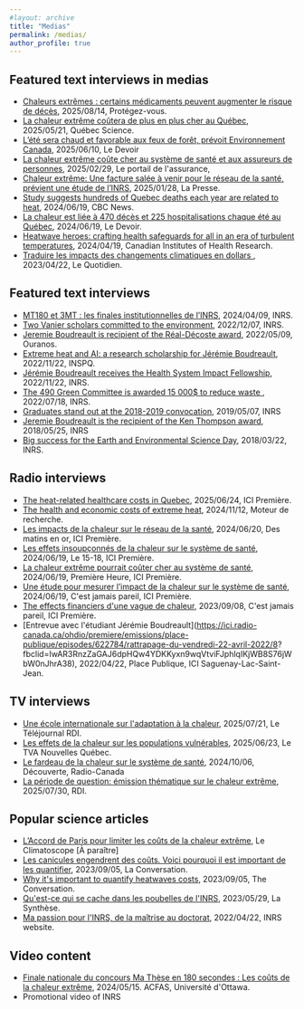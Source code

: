 ```yaml
---
#layout: archive
title: "Medias"
permalink: /medias/
author_profile: true
---
```



Featured text interviews in medias
-------------------

* [Chaleurs extrêmes : certains médicaments peuvent augmenter le risque de décès](https://www.protegez-vous.ca/nouvelles/sante-et-alimentation/chaleurs-extremes-certains-medicaments-peuvent-augmenter-le-risque-de-deces), 2025/08/14, Protégez-vous.
* [La chaleur extrême coûtera de plus en plus cher au Québec](https://www.quebecscience.qc.ca/environnement/chaleur-extreme-cout-cher-quebec/), 2025/05/21, Québec Science.
* [L’été sera chaud et favorable aux feux de forêt, prévoit Environnement Canada](https://www.ledevoir.com/environnement/889687/ete-sera-chaud-favorable-feux-foret-prevoit-environnement-canada), 2025/06/10, Le Devoir
* [La chaleur extrême coûte cher au système de santé et aux assureurs de personnes](https://portail-assurance.ca/article/la-chaleur-extreme-coute-cher-au-systeme-de-sante-et-aux-assureurs-de-personnes/), 2025/02/29, Le portail de l'assurance, 
* [Chaleur extrême: Une facture salée à venir pour le réseau de la santé, prévient une étude de l’INRS](https://www.lapresse.ca/actualites/sante/2025-01-28/chaleur-extreme/une-facture-salee-a-venir-pour-le-reseau-de-la-sante-previent-une-etude-de-l-inrs.php), 2025/01/28, La Presse.
* [Study suggests hundreds of Quebec deaths each year are related to heat](https://www.cbc.ca/news/canada/montreal/heat-mortality-quebec-1.7239971?cmp=rss), 2024/06/19, CBC News.
* [La chaleur est liée à 470 décès et 225 hospitalisations chaque été au Québec](https://www.ledevoir.com/societe/815114/chaleur-cause-470-deces-225-hospitalisations-chaque-ete-quebec), 2024/06/19, Le Devoir.
* [Heatwave heroes: crafting health safeguards for all in an era of turbulent temperatures](https://cihr-irsc.gc.ca/e/53886.html), 2024/04/19, Canadian Institutes of Health Research.
* [Traduire les impacts des changements climatiques en dollars
](https://www.lequotidien.com/actualites/actualites-locales/2023/04/22/traduire-les-impacts-des-changements-climatiques-en-dollars-QCJ3ALYXO5A5RF7AR3L57NFAMU/), 2023/04/22, Le Quotidien. 


Featured text interviews
-------------------

* [MT180 et 3MT : les finales institutionnelles de l’INRS](https://inrs.ca/actualites/ma-these-en-180-secondes-et-three-minute-thesis-devoilement-des-laureats-de-linrs/), 2024/04/09, INRS.
* [Two Vanier scholars committed to the environment](https://inrs.ca/actualites/linrs-fait-bonne-figure-a-la-remise-des-bourses-vanier2022/), 2022/12/07, INRS.
* [Jeremie Boudreault is recipient of the Réal-Décoste award](https://www.ouranos.ca/felicitations-au-recipiendaire-du-prix-real-decoste-2022/), 2022/05/09, Ouranos.
* [Extreme heat and AI: a research scholarship for Jérémie Boudreault](https://www.inspq.qc.ca/nouvelles/chaleur-extreme-intelligence-artificielle-bourse-recherche-jeremie-boudreault), 2022/11/22, INSPQ.
* [Jérémie Boudreault receives the Health System Impact Fellowship](https://inrs.ca/actualites/le-doctorant-jeremie-boudreault-recoit-la-bourse-dimpact-sur-le-systeme-de-sante-des-irsc/), 2022/11/22, INRS.
* [The 490 Green Committee is awarded 15 000$ to reduce waste ](https://inrs.ca/actualites/un-avenir-vert-ancre-dans-sa-communaute/), 2022/07/18, INRS.
* [Graduates stand out at the 2018-2019 convocation](https://inrs.ca/actualites/des-diplomees-se-distinguent-a-la-collation-des-grades-2018-2019/), 2019/05/07, INRS
* [Jeremie Boudreault is the recipient of the Ken Thompson award](https://inrs.ca/actualites/jeremie-boudreault-est-recipiendaire-de-la-bourse-ken-thompson-de-lacrh/), 2018/05/25, INRS
* [Big success for the Earth and Environmental Science Day](https://inrs.ca/actualites/franc-succes-pour-la-journee-des-sciences-de-la-terre-et-de-lenvironnement/), 2018/03/22, INRS.


Radio interviews
-------------------

* [The heat-related healthcare costs in Quebec](https://ici.radio-canada.ca/ohdio/premiere/emissions/premiere-heure/segments/rattrapage/2104442/effets-episodes-chaleur-extreme-sur-systeme-sante), 2025/06/24, ICI Première.
* [The health and economic costs of extreme heat](https://ici.radio-canada.ca/ohdio/premiere/emissions/moteur-de-recherche/segments/rattrapage/1910988/comment-calculer-couts-sanitaires-et-economiques-vagues-chaleur), 2024/11/12, Moteur de recherche.
* [Les impacts de la chaleur sur le réseau de la santé](https://ici.radio-canada.ca/ohdio/premiere/emissions/des-matins-en-or/segments/rattrapage/1787912/impacts-chaleur-sur-reseau-sante), 2024/06/20, Des matins en or, ICI Première.
* [Les effets insoupçonnés de la chaleur sur le système de santé](https://ici.radio-canada.ca/ohdio/premiere/emissions/le-15-18/segments/rattrapage/1787107/effets-insoupconnes-chaleur-extreme-sur-systeme-sante-au-quebec), 2024/06/19, Le 15-18, ICI Première.
* [La chaleur extrême pourrait coûter cher au système de santé](https://ici.radio-canada.ca/ohdio/premiere/emissions/premiere-heure/segments/rattrapage/1786707/chaleur-un-reel-fardeau-sanitaire), 2024/06/19, Première Heure, ICI Première.
* [Une étude pour mesurer l’impact de la chaleur sur le système de santé](https://ici.radio-canada.ca/ohdio/premiere/emissions/cest-jamais-pareil/segments/rattrapage/1786894/une-etude-pour-mesurer-impact-chaleur-sur-systeme-sante), 2024/06/19, C'est jamais pareil, ICI Première.
* [The effects financiers d'une vague de chaleur](https://ici.radio-canada.ca/ohdio/premiere/emissions/cest-jamais-pareil/episodes/750162/rattrapage-vendredi-8-septembre-2023/4), 2023/09/08, C'est jamais pareil, ICI Première.
* [Entrevue avec l'étudiant Jérémie Boudreault](https://ici.radio-canada.ca/ohdio/premiere/emissions/place-publique/episodes/622784/rattrapage-du-vendredi-22-avril-2022/8?
fbclid=IwAR3RnzZaGAJ6dpHQw4YDKKyxn9wqVtviFJphlqIKjWB8S76jWbW0nJhrA38), 2022/04/22, Place Publique, ICI Saguenay-Lac-Saint-Jean.



TV interviews
-------------------

* [Une école internationale sur l'adaptation à la chaleur](https://www.youtube.com/watch?v=1AGNxft7-Dk), 2025/07/21, Le Téléjournal RDI.
* [Les effets de la chaleur sur les populations vulnérables](https://www.tvaplus.ca/tva/le-tva-nouvelles-quebec), 2025/06/23, Le TVA Nouvelles Québec.
* [Le fardeau de la chaleur sur le système de santé](https://ici.radio-canada.ca/tele/decouverte/site/segments/reportage/1872309/changements-climatiques-chaleur-sante-soins), 2024/10/06, Découverte, Radio-Canada
* [La période de question: émission thématique sur le chaleur extrême](https://solutionsmedia.cbcrc.ca/fr/emissions/la-periode-de-questions), 2025/07/30, RDI.


Popular science articles
-------------------

* [L’Accord de Paris pour limiter les coûts de la chaleur extrême](), Le Climatoscope [À paraître]
* [Les canicules engendrent des coûts. Voici pourquoi il est important de les quantifier](https://theconversation.com/les-canicules-engendrent-des-couts-voici-pourquoi-il-est-important-de-les-quantifier-207749), 2023/09/05, La Conversation.
* [Why it's important to quantify heatwaves costs](https://theconversation.com/heat-waves-have-a-cost-heres-why-its-important-to-quantify-it-213141), 2023/09/05, The Conversation.
* [Qu'est-ce qui se cache dans les poubelles de l'INRS](https://www.lasyntheseinrs.com/post/hors-s%C3%A9rie-qu-est-ce-qui-se-cache-dans-les-poubelles-de-l-inrs), 2023/05/29, La Synthèse.
* [Ma passion pour l'INRS, de la maîtrise au doctorat](https://inrs.ca/actualites/ma-recherche-en-serie-la-passion-pour-lenvironnement-de-jeremie-boudreault-de-la-maitrise-au-doctorat/), 2022/04/22, INRS website.


Video content
--------------------

* [Finale nationale du concours Ma Thèse en 180 secondes : Les coûts de la chaleur extrême](https://www.youtube.com/watch?v=yQVabpSwwXc&list=PL9zimENn6GXcVy4IVrhc-_uFSxBOzQ1gH&index=16), 2024/05/15. ACFAS, Université d'Ottawa.
* Promotional video of INRS